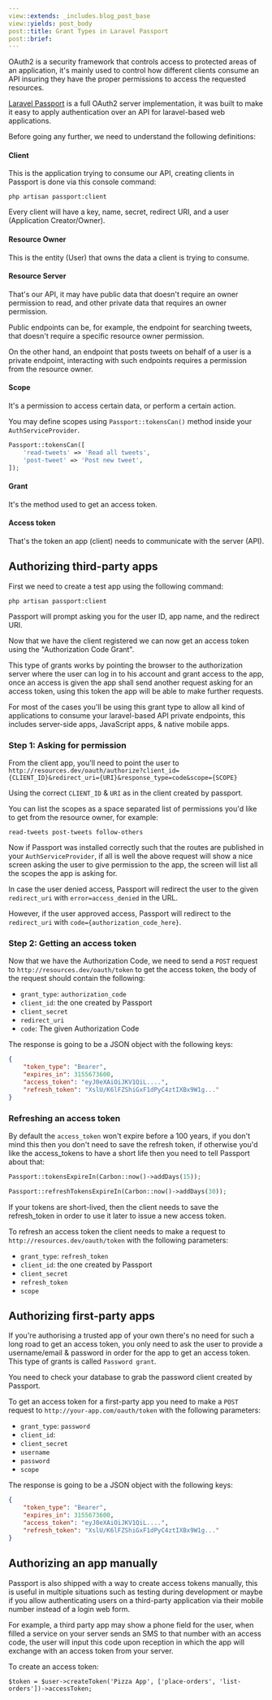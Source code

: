 ```yaml
---
view::extends: _includes.blog_post_base
view::yields: post_body
post::title: Grant Types in Laravel Passport
post::brief: 
---
```


OAuth2 is a security framework that controls access to protected areas of an application, it's mainly used to control how different clients consume an API insuring they have the proper permissions to access the requested resources.

[Laravel Passport](https://laravel.com/docs/master/passport) is a full OAuth2 server implementation, it was built to make it easy to apply authentication over an API for laravel-based web applications. 

Before going any further, we need to understand the following definitions:

#### Client
This is the application trying to consume our API, creating clients in Passport is done via this console command:

```
php artisan passport:client
```

Every client will have a key, name, secret, redirect URI, and a user (Application Creator/Owner).

#### Resource Owner
This is the entity (User) that owns the data a client is trying to consume.

#### Resource Server
That's our API, it may have public data that doesn't require an owner permission to read, and other private data that requires an owner permission.

Public endpoints can be, for example, the endpoint for searching tweets, that doesn't require a specific resource owner permission.

On the other hand, an endpoint that posts tweets on behalf of a user is a private endpoint, interacting with such endpoints requires a permission from the resource owner.

#### Scope
It's a permission to access certain data, or perform a certain action.

You may define scopes using `Passport::tokensCan()` method inside your `AuthServiceProvider`.

```php
Passport::tokensCan([
    'read-tweets' => 'Read all tweets',
    'post-tweet' => 'Post new tweet',
]);
```

#### Grant
It's the method used to get an access token.

#### Access token
That's the token an app (client) needs to communicate with the server (API).

## Authorizing third-party apps

First we need to create a test app using the following command:

```
php artisan passport:client
```

Passport will prompt asking you for the user ID, app name, and the redirect URI.

Now that we have the client registered we can now get an access token using the "Authorization Code Grant".

This type of grants works by pointing the browser to the authorization server where the user can log in to his account and grant access to the app, once an access is given the app shall send another request  asking for an access token, using this token the app will be able to make further requests.

For most of the cases you'll be using this grant type to allow all kind of applications to consume your laravel-based API private endpoints, this includes server-side apps, JavaScript apps, & native mobile apps.

### Step 1: Asking for permission

From the client app, you'll need to point the user to `http://resources.dev/oauth/authorize?client_id={CLIENT_ID}&redirect_uri={URI}&response_type=code&scope={SCOPE}`

Using the correct `CLIENT_ID` & `URI` as in the client created by passport.

You can list the scopes as a space separated list of permissions you'd like to get from the resource owner, for example:

```
read-tweets post-tweets follow-others
```

Now if Passport was installed correctly such that the routes are published in your `AuthServiceProvider`, if all is well the above request will show a nice screen asking the user to give permission to the app, the screen will list all the scopes the app is asking for.

In case the user denied access, Passport will redirect the user to the given `redirect_uri` with `error=access_denied` in the URL.

However, if the user approved access, Passport will redirect to the `redirect_uri` with `code={authorization_code_here}`.

### Step 2: Getting an access token

Now that we have the Authorization Code, we need to send a `POST` request to `http://resources.dev/oauth/token` to get the access token, the body of the request should contain the following:

- `grant_type`: `authorization_code`
- `client_id`: the one created by Passport
- `client_secret`
- `redirect_uri`
- `code`: The given Authorization Code

The response is going to be a JSON object with the following keys:

```json
{
    "token_type": "Bearer",
    "expires_in": 3155673600,
    "access_token": "eyJ0eXAiOiJKV1QiL....",
    "refresh_token": "XslU/K6lFZShiGxF1dPyC4ztIXBx9W1g..."
}
```

### Refreshing an access token

By default the `access_token` won't expire before a 100 years, if you don't mind this then you don't need to save the refresh token, if otherwise you'd like the access_tokens to have a short life then you need to tell Passport about that:

```php
Passport::tokensExpireIn(Carbon::now()->addDays(15));

Passport::refreshTokensExpireIn(Carbon::now()->addDays(30));
```

If your tokens are short-lived, then the client needs to save the refresh_token in order to use it later to issue a new access token.

To refresh an access token the client needs to make a request to `http://resources.dev/oauth/token` with the following parameters:

- `grant_type`: `refresh_token `
- `client_id`: the one created by Passport
- `client_secret`
- `refresh_token`
- `scope`

## Authorizing first-party apps

If you're authorising a trusted app of your own there's no need for such a long road to get an access token, you only need to ask the user to provide a username/email & password in order for the app to get an access token. This type of grants is called `Password grant`.

You need to check your database to grab the password client created by Passport.

To get an access token for a first-party app you need to make a `POST` request to `http://your-app.com/oauth/token` with the following parameters:

- `grant_type`: `password`
- `client_id`:
- `client_secret`
- `username`
- `password`
- `scope`

The response is going to be a JSON object with the following keys:

```json
{
    "token_type": "Bearer",
    "expires_in": 3155673600,
    "access_token": "eyJ0eXAiOiJKV1QiL....",
    "refresh_token": "XslU/K6lFZShiGxF1dPyC4ztIXBx9W1g..."
}
```

## Authorizing an app manually

Passport is also shipped with a way to create access tokens manually, this is useful in multiple situations such as testing during development or maybe if you allow authenticating users on a third-party application via their mobile number instead of a login web form.

For example, a third party app may show a phone field for the user, when filled a service on your server sends an SMS to that number with an access code, the user will input this code upon reception in which the app will exchange with an access token from your server.

To create an access token:

```
$token = $user->createToken('Pizza App', ['place-orders', 'list-orders'])->accessToken;
```